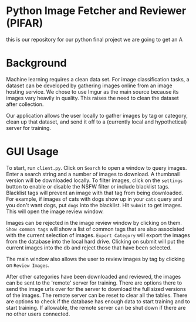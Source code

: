# Python Image Fetcher and Reviewer (PIFAR)
this is our repository for our python final project
we are going to get an A

# Background
Machine learning requires a clean data set. For image classification tasks, a dataset can be developed by gathering images online from an image hosting service. We chose to use Imgur as the main source because its images vary heavily in quality. This raises the need to clean the dataset after collection.

Our application allows the user locally to gather images by tag or category, clean up that dataset, and send it off to a (currently local and hypothetical) server for training.

# GUI Usage
To start, run `client.py`. Click on `Search` to open a window to query images. Enter a search string and a number of images to download. A thumbnail version will be downloaded locally. To filter images, click on the `settings` button to enable or disable the NSFW filter or include blacklist tags. Blacklist tags will prevent an image with that tag from being downloaded. For example, if images of cats with dogs show up in your `cats` query and you don't want dogs, put `dogs` into the blacklist. Hit `Submit` to get images. This will open the image review window.

Images can be rejected in the image review window by clicking on them. `Show common tags` will show a list of common tags that are also associated with the current selection of images. `Export Category` will export the images from the database into the local hard drive. Clicking on submit will put the current images into the db and reject those that have been selected.

The main window also allows the user to review images by tag by clicking on `Review Images`.

After other categories have been downloaded and reviewed, the images can be sent to the 'remote' server for training. There are options there to send the image urls over for the server to download the full sized versions of the images. The remote server can be reset to clear all the tables. There are options to check if the database has enough data to start training and to start training. If allowable, the remote server can be shut down if there are no other users connected.
